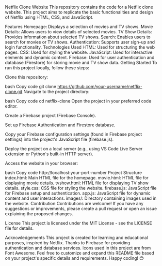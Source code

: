 Netflix Clone Website
This repository contains the code for a Netflix clone website. This project aims to replicate the basic functionalities and design of Netflix using HTML, CSS, and JavaScript.

Features
Homepage: Displays a selection of movies and TV shows.
Movie Details: Allows users to view details of selected movies.
TV Show Details: Provides information about selected TV shows.
Search: Enables users to search for movies or TV shows.
Authentication: Supports user sign-up and login functionality.
Technologies Used
HTML: Used for structuring the web pages.
CSS: Used for styling the website.
JavaScript: Used for interactive elements and dynamic content.
Firebase: Used for user authentication and database (Firestore) for storing movie and TV show data.
Getting Started
To run this project locally, follow these steps:

Clone this repository:

bash
Copy code
git clone https://github.com/your-username/netflix-clone.git
Navigate to the project directory:

bash
Copy code
cd netflix-clone
Open the project in your preferred code editor.

Create a Firebase project (Firebase Console).

Set up Firebase Authentication and Firestore database.

Copy your Firebase configuration settings (found in Firebase project settings) into the project's JavaScript file (firebase.js).

Deploy the project on a local server (e.g., using VS Code Live Server extension or Python's built-in HTTP server).

Access the website in your browser:

bash
Copy code
http://localhost:your-port-number
Project Structure
index.html: Main HTML file for the homepage.
movie.html: HTML file for displaying movie details.
tvshow.html: HTML file for displaying TV show details.
style.css: CSS file for styling the website.
firebase.js: JavaScript file for Firebase setup and authentication.
app.js: JavaScript file for dynamic content and user interactions.
images/: Directory containing images used in the website.
Contribution
Contributions are welcome! If you have any suggestions or improvements, please create a pull request or open an issue explaining the proposed changes.

License
This project is licensed under the MIT License - see the LICENSE file for details.

Acknowledgements
This project is created for learning and educational purposes, inspired by Netflix.
Thanks to Firebase for providing authentication and database services.
Icons used in this project are from Font Awesome.
Feel free to customize and expand this README file based on your project's specific details and requirements. Happy coding! 😊
